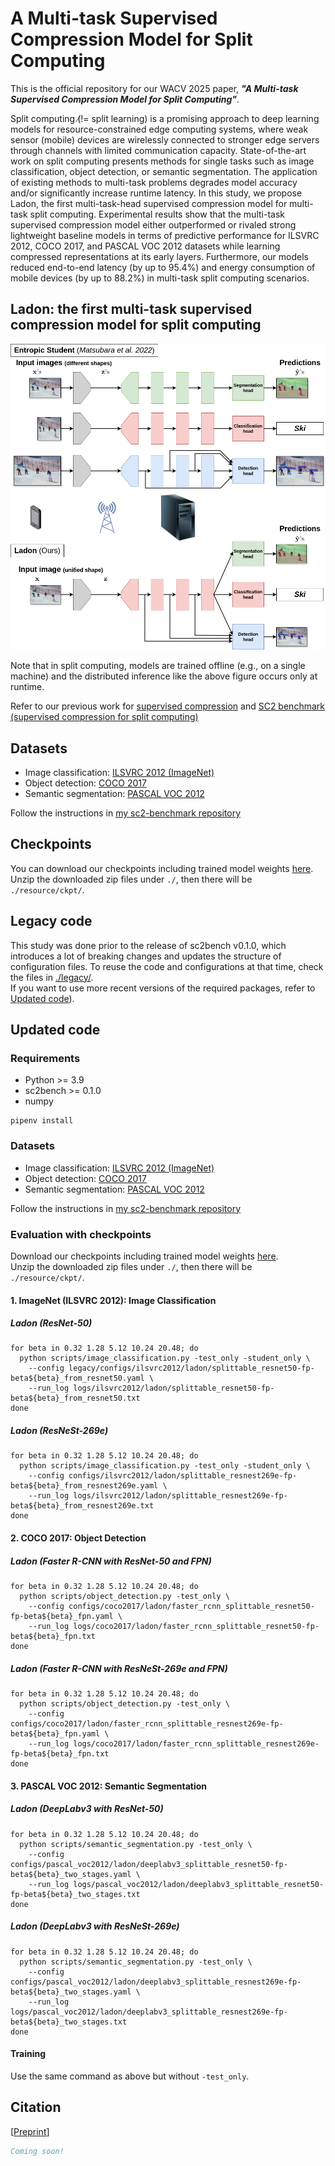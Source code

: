 # A Multi-task Supervised Compression Model for Split Computing

This is the official repository for our WACV 2025 paper, ***"A Multi-task Supervised Compression Model for Split Computing"***.

Split computing (̸!= split learning) is a promising approach to deep learning models for resource-constrained edge 
computing systems, where weak sensor (mobile) devices are wirelessly connected to stronger edge servers through channels 
with limited communication capacity. State-of-the-art work on split computing presents methods for single tasks such as 
image classification, object detection, or semantic segmentation. The application of existing methods to multi-task 
problems degrades model accuracy and/or significantly increase runtime latency. In this study, we propose Ladon, 
the first multi-task-head supervised compression model for multi-task split computing. Experimental results show that 
the multi-task supervised compression model either outperformed or rivaled strong lightweight baseline models 
in terms of predictive performance for ILSVRC 2012, COCO 2017, and PASCAL VOC 2012 datasets while learning compressed 
representations at its early layers. Furthermore, our models reduced end-to-end latency (by up to 95.4%) and 
energy consumption of mobile devices (by up to 88.2%) in multi-task split computing scenarios.

## Ladon: the first multi-task supervised compression model for split computing
![Entropic Student vs. Ladon](imgs/ladon_model-comparison.png)

Note that in split computing, models are trained offline (e.g., on a single machine) and the distributed inference 
like the above figure occurs only at runtime.

Refer to our previous work for [supervised compression](https://github.com/yoshitomo-matsubara/supervised-compression) 
and [SC2 benchmark (supervised compression for split computing)](https://github.com/yoshitomo-matsubara/sc2-benchmark)


## Datasets
- Image classification: [ILSVRC 2012 (ImageNet)](https://www.image-net.org/challenges/LSVRC/2012/)
- Object detection: [COCO 2017](https://cocodataset.org/#detection-2017)
- Semantic segmentation: [PASCAL VOC 2012](http://host.robots.ox.ac.uk/pascal/VOC/voc2012/)

Follow the instructions in [my sc2-benchmark repository](https://github.com/yoshitomo-matsubara/sc2-benchmark/tree/main/script#datasets)

## Checkpoints
You can download our checkpoints including trained model weights [here](https://github.com/yoshitomo-matsubara/ladon-multi-task-sc2/releases/tag/wacv2025).  
Unzip the downloaded zip files under `./`, then there will be `./resource/ckpt/`.

## Legacy code
This study was done prior to the release of sc2bench v0.1.0, which introduces a lot of breaking changes and updates the structure of configuration files.
To reuse the code and configurations at that time, check the files in [./legacy/](./legacy/).  
If you want to use more recent versions of the required packages, refer to [Updated code](#updated-code)).

## Updated code

### Requirements
- Python >= 3.9
- sc2bench >= 0.1.0
- numpy

```shell
pipenv install
```

### Datasets
- Image classification: [ILSVRC 2012 (ImageNet)](https://www.image-net.org/challenges/LSVRC/2012/)
- Object detection: [COCO 2017](https://cocodataset.org/#detection-2017)
- Semantic segmentation: [PASCAL VOC 2012](http://host.robots.ox.ac.uk/pascal/VOC/voc2012/)

Follow the instructions in [my sc2-benchmark repository](https://github.com/yoshitomo-matsubara/sc2-benchmark/tree/main/legacy/script#datasets)

### Evaluation with checkpoints

Download our checkpoints including trained model weights [here](https://github.com/yoshitomo-matsubara/ladon-multi-task-sc2/releases/tag/wacv2025).  
Unzip the downloaded zip files under `./`, then there will be `./resource/ckpt/`.

#### 1. ImageNet (ILSVRC 2012): Image Classification

##### Ladon (ResNet-50) 
```shell
for beta in 0.32 1.28 5.12 10.24 20.48; do
  python scripts/image_classification.py -test_only -student_only \
    --config legacy/configs/ilsvrc2012/ladon/splittable_resnet50-fp-beta${beta}_from_resnet50.yaml \
    --run_log logs/ilsvrc2012/ladon/splittable_resnet50-fp-beta${beta}_from_resnet50.txt
done
```

##### Ladon (ResNeSt-269e) 
```shell
for beta in 0.32 1.28 5.12 10.24 20.48; do
  python scripts/image_classification.py -test_only -student_only \
    --config configs/ilsvrc2012/ladon/splittable_resnest269e-fp-beta${beta}_from_resnest269e.yaml \
    --run_log logs/ilsvrc2012/ladon/splittable_resnest269e-fp-beta${beta}_from_resnest269e.txt
done
```

#### 2. COCO 2017: Object Detection
##### Ladon (Faster R-CNN with ResNet-50 and FPN) 
```shell
for beta in 0.32 1.28 5.12 10.24 20.48; do
  python scripts/object_detection.py -test_only \
    --config configs/coco2017/ladon/faster_rcnn_splittable_resnet50-fp-beta${beta}_fpn.yaml \
    --run_log logs/coco2017/ladon/faster_rcnn_splittable_resnet50-fp-beta${beta}_fpn.txt
done
```

##### Ladon (Faster R-CNN with ResNeSt-269e and FPN) 
```shell
for beta in 0.32 1.28 5.12 10.24 20.48; do
  python scripts/object_detection.py -test_only \
    --config configs/coco2017/ladon/faster_rcnn_splittable_resnest269e-fp-beta${beta}_fpn.yaml \
    --run_log logs/coco2017/ladon/faster_rcnn_splittable_resnest269e-fp-beta${beta}_fpn.txt
done
```

#### 3. PASCAL VOC 2012: Semantic Segmentation
##### Ladon (DeepLabv3 with ResNet-50) 
```shell
for beta in 0.32 1.28 5.12 10.24 20.48; do
  python scripts/semantic_segmentation.py -test_only \
    --config configs/pascal_voc2012/ladon/deeplabv3_splittable_resnet50-fp-beta${beta}_two_stages.yaml \
    --run_log logs/pascal_voc2012/ladon/deeplabv3_splittable_resnet50-fp-beta${beta}_two_stages.txt
done
```

##### Ladon (DeepLabv3 with ResNeSt-269e) 
```shell
for beta in 0.32 1.28 5.12 10.24 20.48; do
  python scripts/semantic_segmentation.py -test_only \
    --config configs/pascal_voc2012/ladon/deeplabv3_splittable_resnest269e-fp-beta${beta}_two_stages.yaml \
    --run_log logs/pascal_voc2012/ladon/deeplabv3_splittable_resnest269e-fp-beta${beta}_two_stages.txt
done
```

#### Training

Use the same command as above but without `-test_only`.


## Citation
[[Preprint](https://arxiv.org/)]
```bibtex
Coming soon!
```
